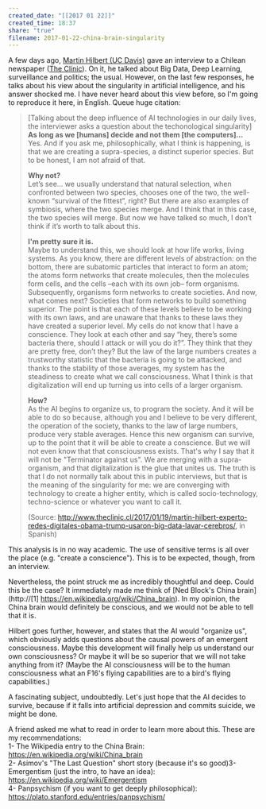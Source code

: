 ```yaml
---
created_date: "[[2017 01 22]]"
created_time: 18:37
share: "true"
filename: 2017-01-22-china-brain-singularity
---
```

A few days ago, [Martin Hilbert (UC Davis)](http://communication.ucdavis.edu/people/hilbert) gave an interview to a Chilean newspaper ([The Clinic](http://www.theclinic.cl/)). On it, he talked about Big Data, Deep Learning, surveillance and politics; the usual. However, on the last few responses, he talks about his view about the singularity in artificial intelligence, and his answer shocked me. I have never heard about this view before, so I'm going to reproduce it here, in English. Queue huge citation:

> [Talking about the deep influence of AI technologies in our daily lives, the interviewer asks a question about the techonological singularity]  
> **As long as we [humans] decide and not them [the computers]...**  
> Yes. And if you ask me, philosophically, what I think is happening, is that we are creating a supra-species, a distinct superior species. But to be honest, I am not afraid of that.
> 
> **Why not?**  
> Let’s see… we usually understand that natural selection, when confronted between two species, chooses one of the two, the well-known “survival of the fittest”, right? But there are also examples of symbiosis, where the two species merge. And I think that in this case, the two species will merge. But now we have talked so much, I don’t think if it’s worth to talk about this.
> 
> **I'm pretty sure it is.**  
> Maybe to understand this, we should look at how life works, living systems. As you know, there are different levels of abstraction: on the bottom, there are subatomic particles that interact to form an atom; the atoms form networks that create molecules, then the molecules form cells, and the cells –each with its own job– form organisms. Subsequently, organisms form networks to create societies. And now, what comes next? Societies that form networks to build something superior. The point is that each of these levels believe to be working with its own laws, and are unaware that thanks to these laws they have created a superior level. My cells do not know that I have a conscience. They look at each other and say “hey, there’s some bacteria there, should I attack or will you do it?”. They think that they are pretty free, don’t they? But the law of the large numbers creates a trustworthy statistic that the bacteria is going to be attacked, and thanks to the stability of those averages, my system has the steadiness to create what we call consciousness. What I think is that digitalization will end up turning us into cells of a larger organism.
> 
> **How?**  
> As the AI begins to organize us, to program the society. And it will be able to do so because, although you and I believe to be very different, the operation of the society, thanks to the law of large numbers, produce very stable averages. Hence this new organism can survive, up to the point that it will be able to create a conscience. But we will not even know that that consciousness exists. That's why I say that it will not be "Terminator against us". We are merging with a supra-organism, and that digitalization is the glue that unites us. The truth is that I do not normally talk about this in public interviews, but that is the meaning of the singularity for me: we are converging with technology to create a higher entity, which is called socio-technology, techno-science or whatever you want to call it.
> 
> (Source: http://www.theclinic.cl/2017/01/19/martin-hilbert-experto-redes-digitales-obama-trump-usaron-big-data-lavar-cerebros/, in Spanish)

This analysis is in no way academic. The use of sensitive terms is all over the place (e.g. "create a conscience"). This is to be expected, though, from an interview.

Nevertheless, the point struck me as incredibly thoughtful and deep. Could this be the case? It immediately made me think of [Ned Block's China brain](http://[1] https://en.wikipedia.org/wiki/China_brain). In my opinion, the China brain would definitely be conscious, and we would not be able to tell that it is.

Hilbert goes further, however, and states that the AI would "organize us", which obviously adds questions about the causal powers of an emergent consciousness. Maybe this development will finally help us understand our own consciousness? Or maybe it will be so superior that we will not take anything from it? (Maybe the AI consciousness will be to the human consciousness what an F16's flying capabilities are to a bird's flying capabilities.)

A fascinating subject, undoubtedly. Let's just hope that the AI decides to survive, because if it falls into artificial depression and commits suicide, we might be done.

A friend asked me what to read in order to learn more about this. These are my recommendations:  
1- The Wikipedia entry to the China Brain: https://en.wikipedia.org/wiki/China_brain  
2- Asimov's "The Last Question" short story (because it's so good)3- Emergentism (just the intro, to have an idea): https://en.wikipedia.org/wiki/Emergentism  
4- Panpsychism (if you want to get deeply philosophical): https://plato.stanford.edu/entries/panpsychism/